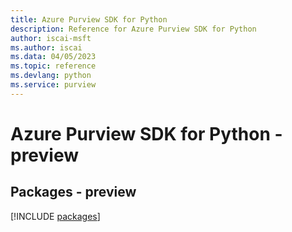 ```yaml
---
title: Azure Purview SDK for Python
description: Reference for Azure Purview SDK for Python
author: iscai-msft
ms.author: iscai
ms.data: 04/05/2023
ms.topic: reference
ms.devlang: python
ms.service: purview
---
```

# Azure Purview SDK for Python - preview
## Packages - preview
[!INCLUDE [packages](purview-index.md)]